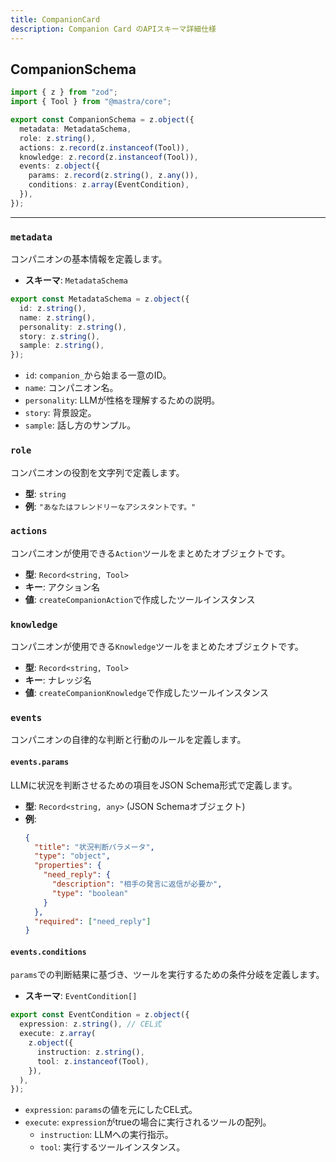 ```yaml
---
title: CompanionCard
description: Companion Card のAPIスキーマ詳細仕様
---
```


## CompanionSchema

```typescript
import { z } from "zod";
import { Tool } from "@mastra/core";

export const CompanionSchema = z.object({
  metadata: MetadataSchema,
  role: z.string(),
  actions: z.record(z.instanceof(Tool)),
  knowledge: z.record(z.instanceof(Tool)),
  events: z.object({
    params: z.record(z.string(), z.any()),
    conditions: z.array(EventCondition),
  }),
});
```

---

### `metadata`

コンパニオンの基本情報を定義します。

- **スキーマ**: `MetadataSchema`

```typescript
export const MetadataSchema = z.object({
  id: z.string(),
  name: z.string(),
  personality: z.string(),
  story: z.string(),
  sample: z.string(),
});
```

- `id`: `companion_`から始まる一意のID。
- `name`: コンパニオン名。
- `personality`: LLMが性格を理解するための説明。
- `story`: 背景設定。
- `sample`: 話し方のサンプル。

### `role`

コンパニオンの役割を文字列で定義します。

- **型**: `string`
- **例**: `"あなたはフレンドリーなアシスタントです。"`

### `actions`

コンパニオンが使用できる`Action`ツールをまとめたオブジェクトです。

- **型**: `Record<string, Tool>`
- **キー**: アクション名
- **値**: `createCompanionAction`で作成したツールインスタンス

### `knowledge`

コンパニオンが使用できる`Knowledge`ツールをまとめたオブジェクトです。

- **型**: `Record<string, Tool>`
- **キー**: ナレッジ名
- **値**: `createCompanionKnowledge`で作成したツールインスタンス

### `events`

コンパニオンの自律的な判断と行動のルールを定義します。

#### `events.params`

LLMに状況を判断させるための項目をJSON Schema形式で定義します。

- **型**: `Record<string, any>` (JSON Schemaオブジェクト)
- **例**:
  ```json
  {
    "title": "状況判断パラメータ",
    "type": "object",
    "properties": {
      "need_reply": {
        "description": "相手の発言に返信が必要か",
        "type": "boolean"
      }
    },
    "required": ["need_reply"]
  }
  ```

#### `events.conditions`

`params`での判断結果に基づき、ツールを実行するための条件分岐を定義します。

- **スキーマ**: `EventCondition[]`

```typescript
export const EventCondition = z.object({
  expression: z.string(), // CEL式
  execute: z.array(
    z.object({
      instruction: z.string(),
      tool: z.instanceof(Tool),
    }),
  ),
});
```

- `expression`: `params`の値を元にしたCEL式。
- `execute`: `expression`がtrueの場合に実行されるツールの配列。
  - `instruction`: LLMへの実行指示。
  - `tool`: 実行するツールインスタンス。
